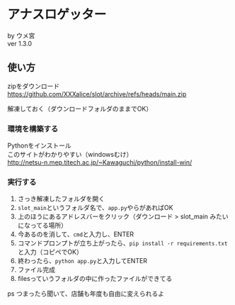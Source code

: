 # アナスロゲッター
by ウメ宮  
ver 1.3.0
## 使い方
zipをダウンロード
https://github.com/XXXalice/slot/archive/refs/heads/main.zip

解凍しておく（ダウンロードフォルダのままでOK）

### 環境を構築する
Pythonをインストール  
このサイトがわかりやすい（windowsむけ）  
http://netsu-n.mep.titech.ac.jp/~Kawaguchi/python/install-win/

### 実行する
1. さっき解凍したフォルダを開く
2. `slot_main`というフォルダ名で、`app.py`やらがあればOK  
3. 上のほうにあるアドレスバーをクリック（ダウンロード > slot_main みたいになってる場所）  
4. 今あるのを消して、`cmd`と入力し、ENTER  
5. コマンドプロンプトが立ち上がったら、`pip install -r requirements.txt`と入力（コピペでOK）
6. 終わったら、`python app.py`と入力してENTER
7. ファイル完成
9. filesっていうフォルダの中に作ったファイルができてる



ps つまったら聞いて、店舗も年度も自由に変えられるよ